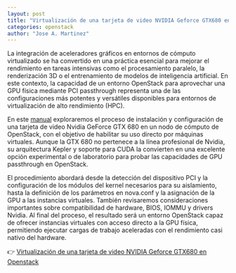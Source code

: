 ```yaml
---
layout: post
title: "Virtualización de una tarjeta de video NVIDIA Geforce GTX680 en Openstack"
categories: openstack
author: "Jose A. Martinez"
---
```


La integración de aceleradores gráficos en entornos de cómputo virtualizado se ha convertido en una práctica esencial para mejorar el rendimiento en tareas intensivas como el procesamiento paralelo, la renderización 3D o el entrenamiento de modelos de inteligencia artificial. En este contexto, la capacidad de un entorno OpenStack para aprovechar una GPU física mediante PCI passthrough representa una de las configuraciones más potentes y versátiles disponibles para entornos de virtualización de alto rendimiento (HPC).

En este [manual][Enlace] exploraremos el proceso de instalación y configuración de una tarjeta de video Nvidia GeForce GTX 680 en un nodo de cómputo de OpenStack, con el objetivo de habilitar su uso directo por máquinas virtuales. Aunque la GTX 680 no pertenece a la línea profesional de Nvidia, su arquitectura Kepler y soporte para CUDA la convierten en una excelente opción experimental o de laboratorio para probar las capacidades de GPU passthrough en OpenStack.

El procedimiento abordará desde la detección del dispositivo PCI y la configuración de los módulos del kernel necesarios para su aislamiento, hasta la definición de los parámetros en nova.conf y la asignación de la GPU a las instancias virtuales. También revisaremos consideraciones importantes sobre compatibilidad de hardware, BIOS, IOMMU y drivers Nvidia. Al final del proceso, el resultado será un entorno OpenStack capaz de ofrecer instancias virtuales con acceso directo a la GPU física, permitiendo ejecutar cargas de trabajo aceleradas con el rendimiento casi nativo del hardware.

👉 [Virtualización de una tarjeta de video NVIDIA Geforce GTX680 en Openstack][Enlace]

[Enlace]: http://hpcjmart.github.io/gtx680
